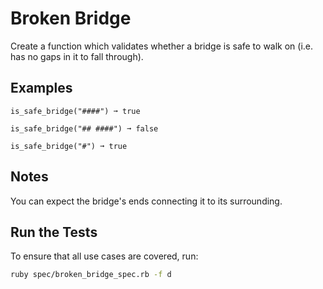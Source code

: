 # Broken Bridge

Create a function which validates whether a bridge is safe to walk on (i.e. has no gaps in it to fall through).

## Examples
```
is_safe_bridge("####") ➞ true

is_safe_bridge("## ####") ➞ false

is_safe_bridge("#") ➞ true
```

## Notes

You can expect the bridge's ends connecting it to its surrounding.

## Run the Tests
To ensure that all use cases are covered, run:
```bash
ruby spec/broken_bridge_spec.rb -f d
```